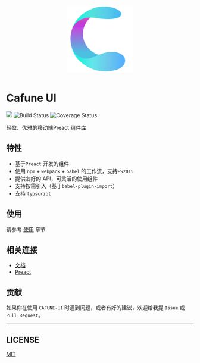 <p align="center">
    <a href="https://cafune-ui.github.io/cafune/">
        <img alt="logo" src="./assets/icon.png" width="180" style="margin-bottom: 10px;">
    </a>
</p>

# Cafune UI

<p>
    <a href="https://www.npmjs.com/package/cafune"><img src="https://img.shields.io/npm/v/cafune.svg" /></a>
    <img src="https://travis-ci.com/cafune-ui/cafune.svg?branch=master" alt="Build Status" />
    <img src="https://codecov.io/gh/cafune-ui/cafune/branch/master/graph/badge.svg" alt="Coverage Status">
</p>

轻盈、优雅的移动端Preact 组件库



## 特性

- 基于`Preact` 开发的组件
- 使用 `npm` + `webpack` + `babel` 的工作流，支持`ES2015`
- 提供友好的 API，可灵活的使用组件
- 支持按需引入（基于`babel-plugin-import`）
- 支持 `typscript`

## 使用

请参考 [使用](https://cafune-ui.github.io/cafune/#/doc/usage) 章节

## 相关连接

- [文档](https://cafune-ui.github.io/cafune/)
- [Preact](https://preactjs.com/)

## 贡献

如果你在使用 `CAFUNE-UI` 时遇到问题，或者有好的建议，欢迎给我提 `Issue` 或 `Pull Request`。

---

## LICENSE

[MIT](https://en.wikipedia.org/wiki/MIT_License)
